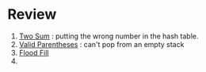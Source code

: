 # Review

1. [Two Sum](https://leetcode.com/problems/two-sum) : putting the wrong number in the hash table.
3. [Valid Parentheses](https://leetcode.com/problems/valid-parentheses) : can't pop from an empty stack
4. [Flood Fill](https://leetcode.com/problems/flood-fill) 
5. 
